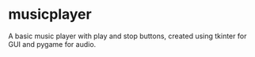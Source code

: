 # musicplayer
 A basic music player with play and stop buttons, created using tkinter for GUI and pygame for audio.
